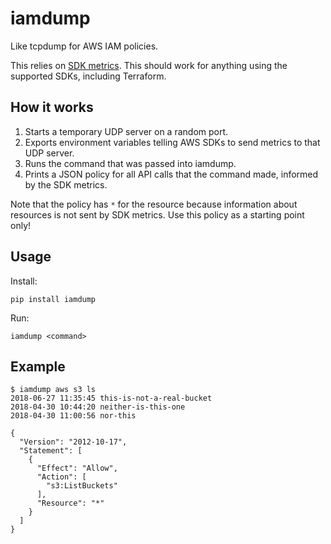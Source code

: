# iamdump

Like tcpdump for AWS IAM policies.

This relies on [SDK metrics](https://docs.aws.amazon.com/AmazonCloudWatch/latest/monitoring/CloudWatch-Agent-SDK-Metrics.html). This should work for anything using the supported SDKs, including Terraform.

## How it works

1. Starts a temporary UDP server on a random port.
2. Exports environment variables telling AWS SDKs to send metrics to that UDP server.
3. Runs the command that was passed into iamdump.
4. Prints a JSON policy for all API calls that the command made, informed by the SDK metrics.

Note that the policy has `*` for the resource because information about resources is not sent by SDK metrics. Use this policy as a starting point only!

## Usage

Install:

```
pip install iamdump
```

Run:

```
iamdump <command>
```

## Example

```
$ iamdump aws s3 ls
2018-06-27 11:35:45 this-is-not-a-real-bucket
2018-04-30 10:44:20 neither-is-this-one
2018-04-30 11:00:56 nor-this

{
  "Version": "2012-10-17",
  "Statement": [
    {
      "Effect": "Allow",
      "Action": [
        "s3:ListBuckets"
      ],
      "Resource": "*"
    }
  ]
}
```
